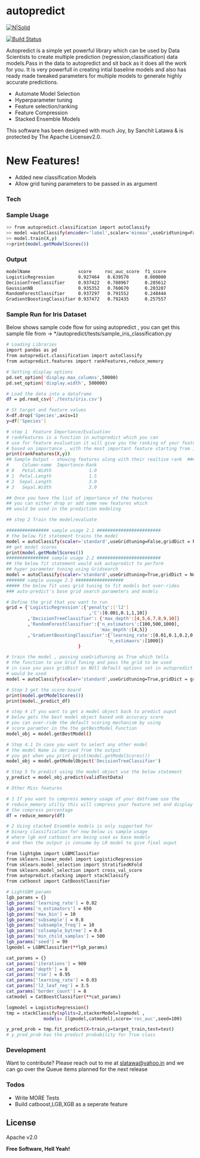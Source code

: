 # autopredict

[![N|Solid](https://cldup.com/dTxpPi9lDf.thumb.png)](https://nodesource.com/products/nsolid)

[![Build Status](https://travis-ci.org/joemccann/dillinger.svg?branch=master)](https://github.com/slatawa/autopredict)

Autopredict is a simple yet powerful library which can be used by Data Scientists to create multiple prediction (regression,classification) data models.Pass in the data to autopredict and sit back as it does all the work for you. It is very powerfull in creating intial baseline models and also has ready made tweaked parameters for multiple models to generate highly accurate predictions.

  - Automate Model Selection
  - Hyperparameter tuning 
  - Feature selection/ranking
  - Feature Compression
  - Stacked Ensemble Models

This software has been designed with much Joy,
by Sanchit Latawa & is protected by The Apache Licensev2.0.

# New Features!

  - Added new classification Models
  - Allow grid tuning parameters to be passed in as argument 



### Tech

### Sample Usage
```sh
>> from autopredict.classification import autoClassify
>> model =autoClassify(encoder='label',scaler='minmax',useGridtuning=False)
>> model.train(X,y)
>>print(model.getModelScores())  
```

### Output
```sh
modelName                  score     roc_auc_score  f1_score
LogisticRegression         0.927464   0.639570      0.000000
DecisionTreeClassifier     0.937422   0.788967      0.285612
GaussianNB                 0.935352   0.760670      0.203207
RandomForestClassifier     0.937297   0.791552      0.248444
GradientBoostingClassifier 0.937472   0.792435      0.257557
```

### Sample Run for Iris Dataset

Below shows sample code flow for using autopredict , you can get this sample file
from -> */autopredict/tests/sample_iris_classification.py

```sh
# Loading Libraries
import pandas as pd
from autopredict.classification import autoClassify
from autopredict.features import rankFeatures,reduce_memory

# Setting display options
pd.set_option('display.max_columns',50000)
pd.set_option('display.width', 500000)

# Load the data into a dataframe
df = pd.read_csv('./tests/iris.csv')

# St target and feature values
X=df.drop('Species',axis=1)
y=df['Species']

# step 1  Feature Importance/Evaluation
# rankFeatures is a function in autopredict which you can
# use for feature evaluation it will give you the ranking of your features
# based on importance , with the most important feature starting from 1
print(rankFeatures(X,y))
## Sample Output - showing features along with their realtive rank  ########
#     Column-name  Importance-Rank
# 0   Petal.Width              1.0
# 1  Petal.Length              1.5
# 2  Sepal.Length              3.0
# 3   Sepal.Width              3.0

## Once you have the list of importance of the features
## you can either drop or add some new features which 
## would be used in the prediction modeling

## step 2 Train the model/evaluate

################ sample usage 2.1 ########################
# the below fit statement trains the model
model = autoClassify(scaler='standard',useGridtuning=False,gridDict = None).fit(X,y)
## get model scores 
print(model.getModelScores())
################ sample usage 2.2 ########################
## the below fit statement would ask autopredict to perform
## hyper parameter tuning using Gridsearch
model = autoClassify(scaler='standard',useGridtuning=True,gridDict = None).fit(X,y)
####### sample useage 2.3 ##################
##### the below fit uses grid tuning to fit models but over-rides
### auto-predict's base grid search parameters and models

# Define the grid that you want to run 
grid = {'LogisticRegression':{'penalty':['l2']
                               ,'C':[0.001,0.1,1,10]}
        ,'DecisionTreeClassifier': {'max_depth':[4,5,6,7,8,9,10]}
        ,'RandomForestClassifier':{'n_estimators':[100,500,1000],
                                   'max_depth':[4,5]}
        ,'GradientBoostingClassifier':{'learning_rate':[0.01,0.1,0.2,0.3],
                                      'n_estimaors':[1000]}
                           }

# train the model , passing useGridtuning as True which tells
# the function to use Grid Tuning and pass the grid to be used
# in case you pass gridDict as NUll default options set in autopredict
# would be used
model = autoClassify(scaler='standard',useGridtuning=True,gridDict = grid).fit(X,y)

# Step 3 get the score board
print(model.getModelScores())
print(model._predict_df)

# step 4 if you want to get a model object back to predict ouput
# below gets the best model object based onb accuracy score 
# you can over-ride the default scoring mechanism by using 
# score paramter in the the getBestModel Function
model_obj = model.getBestModel()

# Step 4.1 In case you want to select any other model 
# the model Name is derived from the output 
# you get when you print print(model.getModelScores())
model_obj = model.getModelObject('DecisionTreeClassifier')

# Step 5 To predict using the model object use the below statement
y_predict = model_obj.predict(validTestData)

# Other Misc features

# 1 If you want to compress memory usage of your datframe use the
# reduce_memory utilty this will compress your feature set and display
# the compress percentage 
df = reduce_memory(df)

# 2 Using stacked Ensemble models is only supported for
# binary classification for now below is sample usage
# where lgb and catboost are being used as base models
# and then the output is consume by LR model to give final ouput

from lightgbm import LGBMClassifier
from sklearn.linear_model import LogisticRegression
from sklearn.model_selection import StratifiedKFold
from sklearn.model_selection import cross_val_score
from autopredict.stacking import stackClassify
from catboost import CatBoostClassifier

# LightGBM params
lgb_params = {}
lgb_params['learning_rate'] = 0.02
lgb_params['n_estimators'] = 650
lgb_params['max_bin'] = 10
lgb_params['subsample'] = 0.8
lgb_params['subsample_freq'] = 10
lgb_params['colsample_bytree'] = 0.8
lgb_params['min_child_samples'] = 500
lgb_params['seed'] = 99
lgmodel = LGBMClassifier(**lgb_params)

cat_params = {}
cat_params['iterations'] = 900
cat_params['depth'] = 8
cat_params['rsm'] = 0.95
cat_params['learning_rate'] = 0.03
cat_params['l2_leaf_reg'] = 3.5
cat_params['border_count'] = 8
catmodel = CatBoostClassifier(**cat_params)

logmodel = LogisticRegression()
tmp = stackClassify(splits=2,stackerModel=logmodel ,
              models= [lgmodel,catmodel],score='roc_auc',seed=100)

y_pred_prob = tmp.fit_predict(X=train,y=target_train,test=test)
# y_pred_prob has the predict probability for True class

```



### Development

Want to contribute? 
Please reach out to me at slatawa@yahoo.in and we can go over the Queue items planned for 
the next release 

### Todos

 - Write MORE Tests
 - Build catboost,LGB,XGB as a seperate feature

License
----
Apache v2.0


**Free Software, Hell Yeah!**

[//]: # (These are reference links used in the body of this note and get stripped out when the markdown processor does its job. There is no need to format nicely because it shouldn't be seen. Thanks SO - http://stackoverflow.com/questions/4823468/store-comments-in-markdown-syntax)
